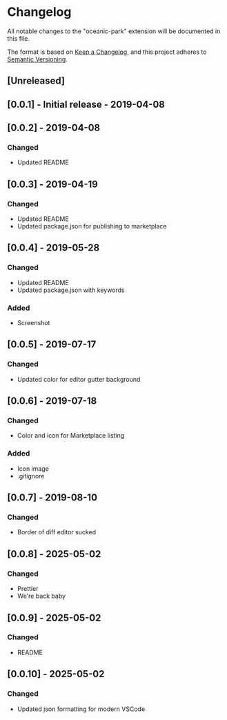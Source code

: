 # Changelog

All notable changes to the "oceanic-park" extension will be documented in this file.

The format is based on [Keep a Changelog](https://keepachangelog.com/en/1.0.0/),
and this project adheres to [Semantic Versioning](https://semver.org/spec/v2.0.0.html).

## [Unreleased]

## [0.0.1] - Initial release - 2019-04-08

## [0.0.2] - 2019-04-08

### Changed

- Updated README

## [0.0.3] - 2019-04-19

### Changed

- Updated README
- Updated package.json for publishing to marketplace

## [0.0.4] - 2019-05-28

### Changed

- Updated README
- Updated package.json with keywords

### Added

- Screenshot

## [0.0.5] - 2019-07-17

### Changed

- Updated color for editor gutter background

## [0.0.6] - 2019-07-18

### Changed

- Color and icon for Marketplace listing

### Added

- Icon image
- .gitignore

## [0.0.7] - 2019-08-10

### Changed

- Border of diff editor sucked

## [0.0.8] - 2025-05-02

### Changed

- Prettier
- We're back baby

## [0.0.9] - 2025-05-02

### Changed

- README

## [0.0.10] - 2025-05-02

### Changed

- Updated json formatting for modern VSCode
